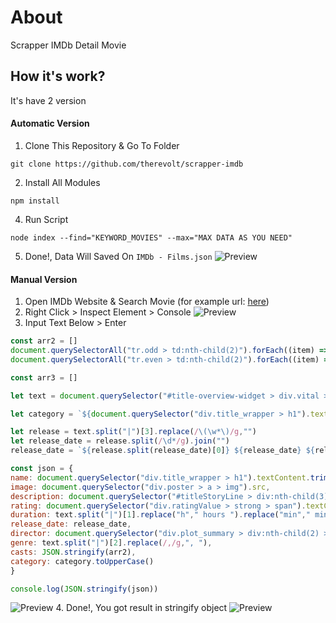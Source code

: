 # About
Scrapper IMDb Detail Movie

## How it's work?
It's have 2 version
#### Automatic Version
1. Clone This Repository & Go To Folder
```
git clone https://github.com/therevolt/scrapper-imdb
```
2. Install All Modules
```
npm install
```
4. Run Script
```
node index --find="KEYWORD_MOVIES" --max="MAX DATA AS YOU NEED"
```
5. Done!, Data Will Saved On ```IMDb - Films.json```
![Preview](https://i.ibb.co/7JPWMbW/imdb4.png)


#### Manual Version
1. Open IMDb Website & Search Movie (for example url: [here](https://www.imdb.com/title/tt6882604/?ref_=ttls_li_tt))
2. Right Click > Inspect Element > Console
![Preview](https://i.ibb.co/PmJ804b/imdb.png)
3. Input Text Below > Enter
```javascript
const arr2 = []
document.querySelectorAll("tr.odd > td:nth-child(2)").forEach((item) => arr2.push((item).textContent.toString().trim().replace(/\n|\r/,"")))
document.querySelectorAll("tr.even > td:nth-child(2)").forEach((item) => arr2.push((item).textContent.toString().trim().replace(/\n|\r/,"")))

const arr3 = []

let text = document.querySelector("#title-overview-widget > div.vital > div.title_block > div > div.titleBar > div.title_wrapper > div.subtext").textContent.trim().replace(/\s|\s\n|\n|\r/g,"")

let category = `${document.querySelector("div.title_wrapper > h1").textContent.trim()[0] === " " ? document.querySelector("div.title_wrapper > h1").textContent.trim()[1] : document.querySelector("div.title_wrapper > h1").textContent.trim()[0]}${document.querySelector("div.title_wrapper > h1").textContent.trim()[1] === " " ? document.querySelector("div.title_wrapper > h1").textContent.trim()[2] : document.querySelector("div.title_wrapper > h1").textContent.trim()[1]}-${Math.floor(Math.random() * (100 - 10) ) + 10}`

let release = text.split("|")[3].replace(/\(\w*\)/g,"")
let release_date = release.split(/\d*/g).join("")
release_date = `${release.split(release_date)[0]} ${release_date} ${release.split(release_date)[1]}`

const json = {
name: document.querySelector("div.title_wrapper > h1").textContent.trim(),
image: document.querySelector("div.poster > a > img").src,
description: document.querySelector("#titleStoryLine > div:nth-child(3) > p > span").textContent.trim(),
rating: document.querySelector("div.ratingValue > strong > span").textContent,
duration: text.split("|")[1].replace("h"," hours ").replace("min"," minutes"),
release_date: release_date,
director: document.querySelector("div.plot_summary > div:nth-child(2) > a").text,
genre: text.split("|")[2].replace(/,/g,", "),
casts: JSON.stringify(arr2),
category: category.toUpperCase()
}

console.log(JSON.stringify(json))
```
![Preview](https://i.ibb.co/1ZgXvV3/imdb2.png)
4. Done!, You got result in stringify object
![Preview](https://i.ibb.co/WyXPzGW/imdb3.png)
